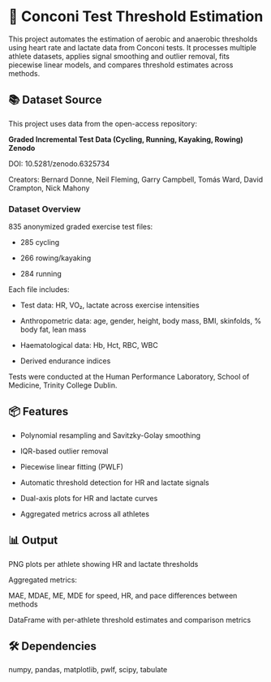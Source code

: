 # 🧪 Conconi Test Threshold Estimation
This project automates the estimation of aerobic and anaerobic thresholds using heart rate and lactate data from Conconi tests. It processes multiple athlete datasets, applies signal smoothing and outlier removal, fits piecewise linear models, and compares threshold estimates across methods.

## 📚 Dataset Source
This project uses data from the open-access repository:

**Graded Incremental Test Data (Cycling, Running, Kayaking, Rowing) Zenodo**

DOI: 10.5281/zenodo.6325734 

Creators: Bernard Donne, Neil Fleming, Garry Campbell, Tomás Ward, David Crampton, Nick Mahony

### Dataset Overview
835 anonymized graded exercise test files:

* 285 cycling

* 266 rowing/kayaking

* 284 running

Each file includes:

* Test data: HR, VO₂, lactate across exercise intensities

* Anthropometric data: age, gender, height, body mass, BMI, skinfolds, % body fat, lean mass

* Haematological data: Hb, Hct, RBC, WBC

* Derived endurance indices

Tests were conducted at the Human Performance Laboratory, School of Medicine, Trinity College Dublin.

## 📦 Features
* Polynomial resampling and Savitzky-Golay smoothing

* IQR-based outlier removal

* Piecewise linear fitting (PWLF)

* Automatic threshold detection for HR and lactate signals

* Dual-axis plots for HR and lactate curves

* Aggregated metrics across all athletes


## 📊 Output
PNG plots per athlete showing HR and lactate thresholds

Aggregated metrics:

MAE, MDAE, ME, MDE for speed, HR, and pace differences between methods

DataFrame with per-athlete threshold estimates and comparison metrics


## 🛠 Dependencies
numpy, pandas, matplotlib, pwlf, scipy, tabulate
